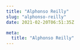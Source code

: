 ```yaml
---
title: "Alphonso Reilly"
slug: "alphonso-reilly"
date: 2021-02-20T06:51:35Z

meta:
  title: "Alphonso Reilly"
---
```


